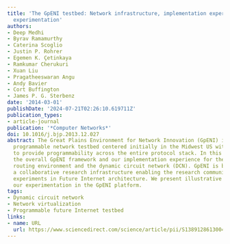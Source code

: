```yaml
---
title: 'The GpENI testbed: Network infrastructure, implementation experience, and
  experimentation'
authors:
- Deep Medhi
- Byrav Ramamurthy
- Caterina Scoglio
- Justin P. Rohrer
- Egemen K. Çetinkaya
- Ramkumar Cherukuri
- Xuan Liu
- Pragatheeswaran Angu
- Andy Bavier
- Cort Buffington
- James P. G. Sterbenz
date: '2014-03-01'
publishDate: '2024-07-21T02:26:10.619711Z'
publication_types:
- article-journal
publication: '*Computer Networks*'
doi: 10.1016/j.bjp.2013.12.027
abstract: The Great Plains Environment for Network Innovation (GpENI) is an international
  programmable network testbed centered initially in the Midwest US with the goal
  to provide programmability across the entire protocol stack. In this paper, we present
  the overall GpENI framework and our implementation experience for the programmable
  routing environment and the dynamic circuit network (DCN). GpENI is built to provide
  a collaborative research infrastructure enabling the research community to conduct
  experiments in Future Internet architecture. We present illustrative examples of
  our experimentation in the GpENI platform.
tags:
- Dynamic circuit network
- Network virtualization
- Programmable future Internet testbed
links:
- name: URL
  url: https://www.sciencedirect.com/science/article/pii/S1389128613004404
---
```

